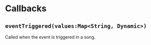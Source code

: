 # Callbacks
## `eventTriggered(values:Map<String, Dynamic>)`
Called when the event is triggered in a song.